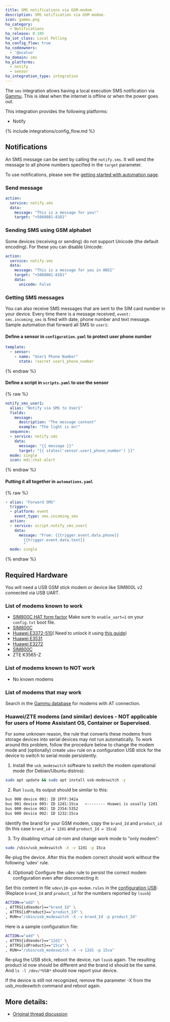 ```yaml
---
title: SMS notifications via GSM-modem
description: SMS notification via GSM modem.
icon: gammu.png
ha_category:
  - Notifications
ha_release: 0.105
ha_iot_class: Local Polling
ha_config_flow: true
ha_codeowners:
  - '@ocalvo'
ha_domain: sms
ha_platforms:
  - notify
  - sensor
ha_integration_type: integration
---
```


The `sms` integration allows having a local execution SMS notification via [Gammu](https://wammu.eu/gammu/). This is ideal when the internet is offline or when the power goes out.

This integration provides the following platforms:

- Notify

{% include integrations/config_flow.md %}

## Notifications

An SMS message can be sent by calling the `notify.sms`. It will send the message to all phone numbers specified in the `target` parameter.

To use notifications, please see the [getting started with automation page](/getting-started/automation/).

### Send message

```yaml
action:
  service: notify.sms
  data:
    message: "This is a message for you!"
    target: "+5068081-8181"
```

### Sending SMS using GSM alphabet

Some devices (receiving or sending) do not support Unicode (the default encoding). For these you can disable Unicode:

```yaml
action:
  service: notify.sms
  data:
    message: "This is a message for you in ANSI"
    target: "+5068081-8181"
    data:
      unicode: False
```

### Getting SMS messages

You can also receive SMS messages that are sent to the SIM card number in your device.
Every time there is a message received, `event: sms.incoming_sms` is fired with date, phone number and text message.
Sample automation that forward all SMS to `user1`:

#### Define a sensor in `configuration.yaml` to protect user phone number

```yaml
template:
  - sensor:
    - name: "User1 Phone Number"
      state: !secret user1_phone_number
```

{% endraw %}

#### Define a script in `scripts.yaml` to use the sensor

{% raw %}

```yaml
notify_sms_user1:
  alias: "Notify via SMS to User1"
  fields:
    message:
      description: "The message content"
      example: "The light is on!"
  sequence:
  - service: notify.sms
    data:
      message: "{{ message }}"
      target: "{{ states('sensor.user1_phone_number') }}"
  mode: single
  icon: mdi:chat-alert
```

{% endraw %}

#### Putting it all together in `automations.yaml`

{% raw %}

```yaml
- alias: "Forward SMS"
  trigger:
  - platform: event
    event_type: sms.incoming_sms
  action:
  - service: script.notify_sms_user1
    data:
      message: "From: {{trigger.event.data.phone}}
        {{trigger.event.data.text}}
        "
  mode: single
```

{% endraw %}

## Required Hardware

You will need a USB GSM stick modem or device like SIM800L v2 connected via USB UART.

### List of modems known to work
- [SIM800C HAT form factor](https://www.amazon.com/gp/product/B07PQLRCNR/ref=ppx_yo_dt_b_search_asin_title?ie=UTF8&psc=1) Make sure to `enable_uart=1` on your `config.txt` boot file.
- [SIM800C](https://www.amazon.com/gp/product/B087Z6F953/ref=ppx_yo_dt_b_asin_title_o00_s00?ie=UTF8&psc=1)
- [Huawei E3372-510](https://www.amazon.com/gp/product/B01N6P3HI2/ref=ppx_yo_dt_b_asin_title_o00_s00?ie=UTF8&psc=1)(
Need to unlock it using [this guide](http://blog.asiantuntijakaveri.fi/2015/07/convert-huawei-e3372h-153-from.html))
- [Huawei E3531](https://www.amazon.com/Modem-Huawei-Unlocked-Caribbean-Desbloqueado/dp/B011YZZ6Q2/ref=sr_1_1?keywords=Huawei+E3531&qid=1581447800&sr=8-1)
- [Huawei E3272](https://www.amazon.com/Huawei-E3272s-506-Unlocked-Americas-Europe/dp/B00HBL51OQ)
- [SIM800C](https://www.amazon.com/gp/product/B087Z6F953/ref=ppx_yo_dt_b_asin_title_o00_s00?ie=UTF8&psc=1)
- ZTE K3565-Z

### List of modems known to NOT work

- No known modems

### List of modems that may work

Search in the [Gammu database](https://wammu.eu/phones/) for modems with AT connection.

### Huawei/ZTE modems (and similar) devices - NOT applicable for users of Home Assistant OS, Container or Supervised.

For some unknown reason, the rule that converts these modems from storage devices into serial devices may not run automatically. To work around this problem, follow the procedure below to change the modem mode and (optionally) create `udev` rule on a configuration USB stick for the device to switch to serial mode persistently.

1. Install the `usb_modeswitch` software to switch the modem operational mode (for Debian/Ubuntu distros):

```bash
sudo apt update && sudo apt install usb-modeswitch -y
```

2. Run `lsusb`, its output should be similar to this:

```bash
bus 000 device 001: ID 1FFF:342a
bus 001 device 005: ID 12d1:15ca   <-------- Huawei is usually 12d1
bus 000 device 002: ID 2354:5352
bus 000 device 002: ID 1232:15ca
```

Identify the brand for your GSM modem, copy the `brand_Id` and `product_id` (In this case `brand_id = 12d1` and `product_Id = 15ca`)

3. Try disabling virtual cd-rom and change work mode to "only modem": 

```bash
sudo /sbin/usb_modeswitch -X -v 12d1 -p 15ca
```
Re-plug the device. After this the modem correct should work without the following 'udev' rule.

4. (Optional) Configure the udev rule to persist the correct modem configuration even after disconnecting it:

Set this content in file `udev\10-gsm-modem.rules` in the [configuration USB](https://github.com/home-assistant/operating-system/blob/master/Documentation/configuration.md#automatic):
(Replace `brand_Id` and `product_id` for the numbers reported by `lsusb`)

```bash
ACTION=="add" \
, ATTRS{idVendor}=="brand_Id" \
, ATTRS{idProduct}=="product_Id" \
, RUN+="/sbin/usb_modeswitch -X -v brand_Id -p product_Id"
```

Here is a sample configuration file:

```bash
ACTION=="add" \
, ATTRS{idVendor}=="12d1" \
, ATTRS{idProduct}=="15ca" \
, RUN+="/sbin/usb_modeswitch -X -v 12d1 -p 15ca"
```

Re-plug the USB stick, reboot the device, run `lsusb` again.
The resulting product id now should be different and the brand id should be the same.
And `ls -l /dev/*USB*` should now report your device.

If the device is still not recognized, remove the parameter -X from the usb_modeswitch command and reboot again.

## More details:

- [Original thread discussion](https://community.home-assistant.io/t/send-sms-with-usb-gsm-modem-when-alarm-triggered/28942/38)
